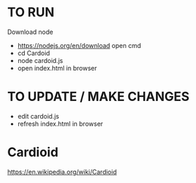 # TO RUN
Download node
- https://nodejs.org/en/download
open cmd
- cd Cardoid
- node cardoid.js
- open index.html in browser

# TO UPDATE / MAKE CHANGES
- edit cardoid.js
- refresh index.html in browser


# Cardioid
https://en.wikipedia.org/wiki/Cardioid


